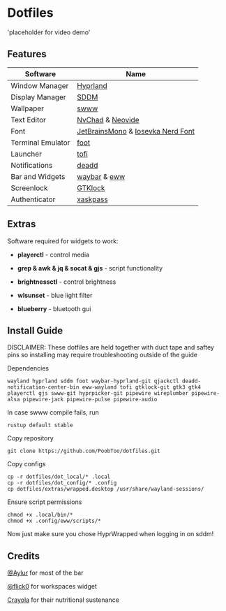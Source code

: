 # Dotfiles
'placeholder for video demo'

## Features
| Software                  | Name                                |
|---|---|
| Window Manager          | [Hyprland](https://hyprland.org/)     |
| Display Manager         | [SDDM](https://github.com/sddm/sddm)  |
| Wallpaper               | [swww](https://github.com/Horus645/swww)  |
| Text Editor             | [NvChad](https://nvchad.com/) & [Neovide](https://neovide.dev/) |
| Font                    | [JetBrainsMono](https://www.jetbrains.com/lp/mono/) & [Iosevka Nerd Font](https://github.com/ryanoasis/nerd-fonts/tree/master/patched-fonts/Iosevka)   |
| Terminal Emulator       | [foot](https://codeberg.org/dnkl/foot)      |
| Launcher                | [tofi](https://github.com/philj56/tofi)                           |
| Notifications             | [deadd](https://github.com/phuhl/linux_notification_center)      |
| Bar and Widgets         | [waybar](https://github.com/Alexays/Waybar) & [eww](https://github.com/elkowar/eww) |
| Screenlock              | [GTKlock](https://github.com/jovanlanik/gtklock) |
| Authenticator           | [xaskpass](https://github.com/user827/xaskpass) |


## Extras
Software required for widgets to work:

* **playerctl** - control media

* **grep & awk & jq & socat & gjs** - script functionality

* **brightnessctl** - control brightness

* **wlsunset** - blue light filter

* **blueberry** - bluetooth gui

## Install Guide
DISCLAIMER: These dotfiles are held together with duct tape and saftey pins so installing may require troubleshooting outside of the guide

Dependencies
```
wayland hyprland sddm foot waybar-hyprland-git qjackctl deadd-notification-center-bin eww-wayland tofi gtklock-git gtk3 gtk4 playerctl gjs swww-git hyprpicker-git pipewire wireplumber pipewire-alsa pipewire-jack pipewire-pulse pipewire-audio 
```
In case swww compile fails, run 
```
rustup default stable
```

Copy repository
```
git clone https://github.com/PoobToo/dotfiles.git
```

Copy configs
```
cp -r dotfiles/dot_local/* .local
cp -r dotfiles/dot_config/* .config
cp dotfiles/extras/wrapped.desktop /usr/share/wayland-sessions/
```

Ensure script permissions
```
chmod +x .local/bin/*
chmod +x .config/eww/scripts/*
```
Now just make sure you chose HyprWrapped when logging in on sddm!

## Credits
[@Aylur](https://github.com/Aylur/dotfiles) for most of the bar

[@flick0](https://github.com/flick0/dotfiles/tree/aurora) for workspaces widget

[Crayola](https://shop.crayola.com/color-and-draw/crayons) for their nutritional sustenance 
